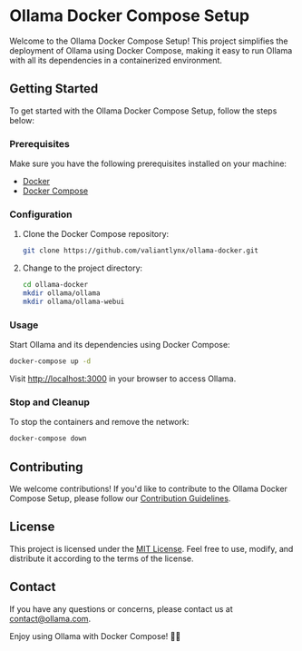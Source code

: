 # Ollama Docker Compose Setup

Welcome to the Ollama Docker Compose Setup! This project simplifies the deployment of Ollama using Docker Compose, making it easy to run Ollama with all its dependencies in a containerized environment.

## Getting Started

To get started with the Ollama Docker Compose Setup, follow the steps below:

### Prerequisites

Make sure you have the following prerequisites installed on your machine:

- [Docker](https://www.docker.com/)
- [Docker Compose](https://docs.docker.com/compose/)

### Configuration

1. Clone the Docker Compose repository:

    ```bash
    git clone https://github.com/valiantlynx/ollama-docker.git
    ```

2. Change to the project directory:

    ```bash
    cd ollama-docker
    mkdir ollama/ollama
    mkdir ollama/ollama-webui
    ```

### Usage

Start Ollama and its dependencies using Docker Compose:

```bash
docker-compose up -d
```

Visit [http://localhost:3000](http://localhost:3000) in your browser to access Ollama.

### Stop and Cleanup

To stop the containers and remove the network:

```bash
docker-compose down
```

## Contributing

We welcome contributions! If you'd like to contribute to the Ollama Docker Compose Setup, please follow our [Contribution Guidelines](CONTRIBUTING.md).

## License

This project is licensed under the [MIT License](LICENSE). Feel free to use, modify, and distribute it according to the terms of the license.

## Contact

If you have any questions or concerns, please contact us at [contact@ollama.com](mailto:contact@ollama.com).

Enjoy using Ollama with Docker Compose! 🐳🚀